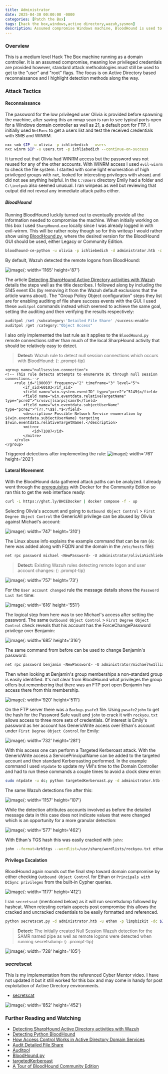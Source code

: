 ```yaml
---
title: Administrator
date: 2025-04-30 00:00:00 -0800
categories: [Patch the Box]
tags: [hack the box,windows,active directory,wazuh,sysmon]
description: Assumed compromise Windows machine, BloodHound is used to identify attack paths across various user Access Control Entries. Review ways to identify detection of BloodHound.py.
---
```


### Overview

This is a medium level Hack The Box machine running as a domain controller. It is an assumed compromise, meaning low privileged credentials are provided however, standard attack methodologies must still be used to get to the "user" and "root" flags. The focus is on Active Directory based reconnaissance and I highlight detection methods along the way.

### Attack Tactics

#### Reconnaissance
The password for the low privileged user Olivia is provided before spawning the machine, after saving this an nmap scan is ran to see typical ports open for a Windows domain controller as well as 21, a default port for FTP. I initially used `NetExec` to get a users list and test the received credentials with SMB and WINRM.

```bash
nxc smb $IP -u olivia -p ichliebedich --users
nxc winrm $IP -u users.txt -p ichliebedich --continue-on-success
```

It turned out that Olivia had WINRM access but the password was not reused for any of the other accounts. With WINRM access I used `evil-winrm` to check the file system. I started with some light enumeration of high privileged groups with `net`, looked for interesting privileges with `whoami` and did not see anything helpful. In the `C:\Users` directory Emily had a folder and `C:\inetpub` also seemed unusual. I ran winpeas as well but reviewing that output did not reveal any immediate attack paths either.

##### BloodHound
Running BloodHound luckily turned out to eventually provide all the information needed to compromise the machine. When initially working on this box I used `SharpHound.exe` locally since I was already logged in with evil-wirnm. This will be rather noisy though so for this writeup I would rather show using [BloodHound.py](https://github.com/dirkjanm/BloodHound.py), where the desired version for the BloodHound GUI should be used, either Legacy or Community Edition.

```bash
bloodhound-ce-python -u olivia -p ichliebedich -d administrator.htb -c all -ns $IP
```

By default, Wazuh detected the remote logons from BloodHound:

![image](https://i.postimg.cc/8knyMQrk/administrator-default.png){: width='1165' height='87'}

The article [Detecting SharpHound Active Directory activities with Wazuh](https://wazuh.com/blog/detecting-sharphound-active-directory-activities/) details the steps well as the title describes. I followed along by including the 5145 event IDs (by removing it from the Wazuh default exclusions that the article warns about). The "Group Policy Object configuration" steps they list are for enabling auditing of file share success events with the GUI. I used these `auditpol` commands instead which seemed to achieve the same goal, setting the auditing and then verifying the results respectively:

```powershell
auditpol /set /subcategory:'Detailed File Share' /success:enable
auditpol /get /category:"Object Access"
```

I also only implemented the last rule as it applies to the `BloodHound.py` remote connections rather than much of the local SharpHound activity that should be relatively easy to detect.

> __Detect:__ Wazuh rule to detect null session connections which occurs with BloodHound:
{: .prompt-tip}

```
<group name="nullsession-connection">
<!-- This rule detects attempts to enumerate DC through null session connections.-->
    <rule id="190003" frequency="2" timeframe="3" level="5">
        <if_sid>60103</if_sid>
        <field name="win.system.eventID" type="pcre2">^5145$</field>
        <field name="win.eventdata.relativeTargetName" type="pcre2">^srvsvc|lsarpc|samr$</field>
        <field name="win.eventdata.subjectUserName" type="pcre2">^(?!.*\$$).*$</field>
        <description> Possible Network Service enumeration by $(win.eventdata.subjectUserName) targeting $(win.eventdata.relativeTargetName).</description>
        <mitre>
            <id>T1087</id>
        </mitre>
    </rule>
</group>
```

Triggered detections after implementing the rule:
![image](https://i.postimg.cc/V6Zgcpyk/administrator-null-conn-rule.png){: width='761' height='202'}

#### Lateral Movement
With the BloodHound data gathered attack paths can be analyzed. I already went through the [prerequisites](https://bloodhound.specterops.io/get-started/quickstart/community-edition-quickstart) with Docker for the Community Edition so ran this to get the web interface ready:

```bash
curl -L https://ghst.ly/BHCEDocker | docker compose -f - up
```
Selecting Olivia's account and going to `Outbound Object Control` > `First Degree Object Control` the GenericAll privilege can be abused by Olivia against Michael's account:

![image](https://i.postimg.cc/R0T19F6R/administrator-genericall.png){: width='747' height='310'}

The Linux abuse info explains the example command that can be ran (`dc` here was added along with FQDN and the domain in the `/etc/hosts` file):

```bash
net rpc password michael <NewPassword> -U administrator/olivia%ichliebedich -S dc
```
> __Detect:__ Existing Wazuh rules detecting remote logon and user account changes:
{: .prompt-tip}

![image](https://i.postimg.cc/Xqx77RKt/administrator-account-changed.png){: width='757' height='73'}

For the `User account changed` rule the message details shows the `Password Last Set` time:

![image](https://i.postimg.cc/pLmXR1m1/administrator-password-changed.png){: width='616' height='551'}

The logical step from here was to see Michael's access after setting the password. The same `Outbound Object Control` > `First Degree Object Control` check reveals that his account has the ForceChangePassword privilege over Benjamin:

![image](https://i.postimg.cc/442Ds4ps/administrator-force-change.png){: width='685' height='316'}

The same command from before can be used to change Benjamin's password:

```bash
net rpc password benjamin <NewPassword> -U administrator/michael%w1lliam5s -S dc
```

Then when looking at Benjamin's group memberships a non-standard group is easily identified. It's not clear from BloodHound what privileges the group offers but remembering that there was an FTP port open Benjamin has access there from this membership.

![image](https://i.postimg.cc/QCvY5tq7/administrator-share-group.png){: width='920' height='511'}

On the FTP server there was a `Backup.psafe3` file. Using `pwsafe2john` to get the hash for the Password Safe vault and `john` to crack it with `rockyou.txt` allows access to three more sets of credentials. Of interest is Emily's password as her account has GenericWrite access over Ethan's account under `First Degree Object Control` for Emily:

![image](https://i.postimg.cc/rwXYwDsX/administrator-genericwrite.png){: width='732' height='281'}

With this access one can perform a Targeted Kerberoast attack. With the GenericWrite access a ServicePrincipalName can be added to the targeted account and then standard Kerberoasting performed. In the example command I used `ntpdate` to update my VM's time to the Domain Controller and had to run these commands a couple times to avoid a clock skew error:

```bash
sudo ntpdate -u dc; python targetedKerberoast.py -d administrator.htb -u emily -p UXLCI5iETUsIBoFVTj8yQFKoHjXmb --dc-ip dc -U ethan.txt
```

The same Wazuh detections fire after this:

![image](https://i.postimg.cc/Gmjw0FQS/administrator-targetedkerberoast.png){: width='1157' height='107'}

While the detection attributes accounts involved as before the detailed message data in this case does not indicate values that were changed which is an opportunity for a more granular detection:

![image](https://i.postimg.cc/mrrn00ht/administrator-targeted-ethan.png){: width='577' height='462'}

With Ethan's TGS hash this was easily cracked with `john`:

```bash
john --format=krb5tgs --wordlist=/usr/share/wordlists/rockyou.txt ethan.tgs
```

#### Privilege Escalation

BloodHound again rounds out the final step toward domain compromise by either checking `Outbound Object Control` for Ethan or `Principals with DCSync privileges` from the built-in Cypher queries.

![image](https://i.postimg.cc/9Mdy1fVT/administrator-dcsync.png){: width='1177' height='412'}

I ran `secretscat` (mentioned below) as it will run secretsdump followed by hashcat. When retesting certain aspects post compromise this allows the cracked and uncracked credentials to be easily formatted and referenced.

```bash
python secretscat.py -d administrator.htb -u ethan -p limpbizkit -dc $IP
```

> __Detect:__ The initially created Null Session Wazuh detection for the SAMR named pipe as well as remote logons were detected when running secretsdump:
{: .prompt-tip}

![image](https://i.postimg.cc/gkWmf2pj/administrator-secretsdump.png){: width='728' height='105'}

### secretscat
This is my implementation from the referenced Cyber Mentor video. I have not updated it but it still worked for this box and may come in handy for post exploitation of Active Directory environments.

- [secretscat](https://github.com/erlaplante/secretscat)

![image](https://i.postimg.cc/vB02XXG5/administrator-secretscat.png){: width='852' height='452'}

### Further Reading and Watching
- [Detecting SharpHound Active Directory activities with Wazuh](https://wazuh.com/blog/detecting-sharphound-active-directory-activities/)
- [Detecting Python BloodHound](https://medium.com/@cY83rR0H1t/detecting-python-bloodhound-8ae5130ebc60)
- [How Access Control Works in Active Directory Domain Services](https://learn.microsoft.com/en-us/windows/win32/ad/how-access-control-works-in-active-directory-domain-services)
- [Audit Detailed File Share](https://learn.microsoft.com/en-us/previous-versions/windows/it-pro/windows-10/security/threat-protection/auditing/audit-detailed-file-share)
- [Auditpol](https://ss64.com/nt/auditpol.html)
- [BloodHound.py](https://github.com/dirkjanm/BloodHound.py)
- [targetedKerberoast](https://github.com/ShutdownRepo/targetedKerberoast)
- [A Tour of BloodHound Community Edition](https://www.youtube.com/watch?v=YqTkSonRFKA&t=322s)
